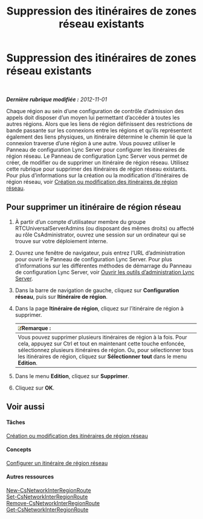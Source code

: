 ﻿---
title: Suppression des itinéraires de zones réseau existants
TOCTitle: Suppression des itinéraires de zones réseau existants
ms:assetid: 6256ff80-5f1e-48b4-928b-24aeb3c1a0e7
ms:mtpsurl: https://technet.microsoft.com/fr-fr/library/JJ688074(v=OCS.15)
ms:contentKeyID: 49891371
ms.date: 05/20/2016
mtps_version: v=OCS.15
ms.translationtype: HT
---

# Suppression des itinéraires de zones réseau existants

 

_**Dernière rubrique modifiée :** 2012-11-01_

Chaque région au sein d’une configuration de contrôle d’admission des appels doit disposer d’un moyen lui permettant d’accéder à toutes les autres régions. Alors que les liens de région définissent des restrictions de bande passante sur les connexions entre les régions et qu’ils représentent également des liens physiques, un itinéraire détermine le chemin lié que la connexion traverse d’une région à une autre. Vous pouvez utiliser le Panneau de configuration Lync Server pour configurer les itinéraires de région réseau. Le Panneau de configuration Lync Server vous permet de créer, de modifier ou de supprimer un itinéraire de région réseau. Utilisez cette rubrique pour supprimer des itinéraires de région réseau existants. Pour plus d’informations sur la création ou la modification d’itinéraires de région réseau, voir [Création ou modification des itinéraires de région réseau](lync-server-2013-creating-or-modifying-network-region-routes.md).

## Pour supprimer un itinéraire de région réseau

1.  À partir d’un compte d’utilisateur membre du groupe RTCUniversalServerAdmins (ou disposant des mêmes droits) ou affecté au rôle CsAdministrator, ouvrez une session sur un ordinateur qui se trouve sur votre déploiement interne.

2.  Ouvrez une fenêtre de navigateur, puis entrez l’URL d’administration pour ouvrir le Panneau de configuration Lync Server. Pour plus d’informations sur les différentes méthodes de démarrage du Panneau de configuration Lync Server, voir [Ouvrir les outils d’administration Lync Server](lync-server-2013-open-lync-server-administrative-tools.md).

3.  Dans la barre de navigation de gauche, cliquez sur **Configuration réseau**, puis sur **Itinéraire de région**.

4.  Dans la page **Itinéraire de région**, cliquez sur l’itinéraire de région à supprimer.
    
    <table>
    <thead>
    <tr class="header">
    <th><img src="images/Gg398920.note(OCS.15).gif" title="note" alt="note" />Remarque :</th>
    </tr>
    </thead>
    <tbody>
    <tr class="odd">
    <td>Vous pouvez supprimer plusieurs itinéraires de région à la fois. Pour cela, appuyez sur Ctrl et tout en maintenant cette touche enfoncée, sélectionnez plusieurs itinéraires de région. Ou, pour sélectionner tous les itinéraires de région, cliquez sur <strong>Sélectionner tout</strong> dans le menu <strong>Edition</strong>.</td>
    </tr>
    </tbody>
    </table>


5.  Dans le menu **Edition**, cliquez sur **Supprimer**.

6.  Cliquez sur **OK**.

## Voir aussi

#### Tâches

[Création ou modification des itinéraires de région réseau](lync-server-2013-creating-or-modifying-network-region-routes.md)  

#### Concepts

[Configurer un itinéraire de région réseau](https://technet.microsoft.com/fr-fr/library/gg133706\(v=ocs.15\))  

#### Autres ressources

[New-CsNetworkInterRegionRoute](new-csnetworkinterregionroute.md)  
[Set-CsNetworkInterRegionRoute](set-csnetworkinterregionroute.md)  
[Remove-CsNetworkInterRegionRoute](remove-csnetworkinterregionroute.md)  
[Get-CsNetworkInterRegionRoute](get-csnetworkinterregionroute.md)

